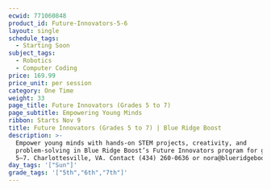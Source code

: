 ```yaml
---
ecwid: 771060848
product_id: Future-Innovators-5-6
layout: single
schedule_tags:
  - Starting Soon
subject_tags:
  - Robotics
  - Computer Coding
price: 169.99
price_unit: per session
category: One Time
weight: 33
page_title: Future Innovators (Grades 5 to 7)
page_subtitle: Empowering Young Minds
ribbon: Starts Nov 9
title: Future Innovators (Grades 5 to 7) | Blue Ridge Boost
description: >-
  Empower young minds with hands-on STEM projects, creativity, and
  problem-solving in Blue Ridge Boost’s Future Innovators program for grades
  5–7. Charlottesville, VA. Contact (434) 260-0636 or nora@blueridgeboost.com .
day_tags: '["Sun"]'
grade_tags: '["5th","6th","7th"]'
---
```


